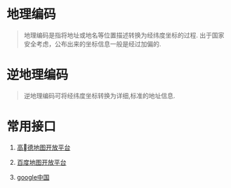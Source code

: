 # 地理编码

> 地理编码是指将地址或地名等位置描述转换为经纬度坐标的过程.
> 出于国家安全考虑，公布出来的坐标信息一般是经过加偏的.

# 逆地理编码

> 逆地理编码可将经纬度坐标转换为详细,标准的地址信息.

# 常用接口

1. [高德地图开放平台](https://lbs.amap.com/api/webservice/guide/api/georegeo/)

2. [百度地图开放平台](http://lbsyun.baidu.com/index.php?title=webapi/guide/webservice-geocoding-abroad)

3. [google中国](https://developers.google.cn/maps/documentation/geocoding/start?hl=zh-cn#Limits)